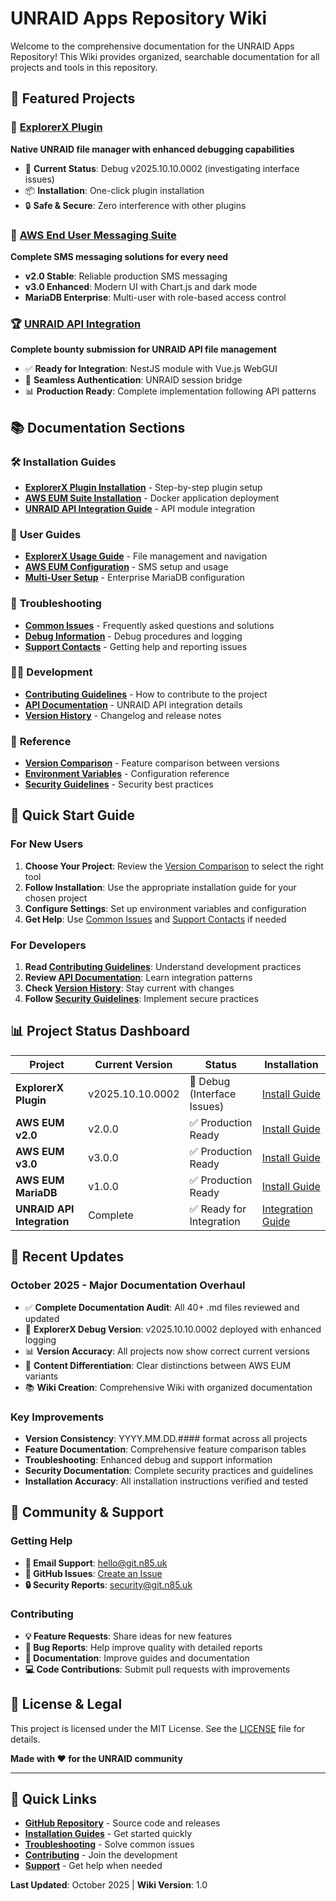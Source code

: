# UNRAID Apps Repository Wiki

Welcome to the comprehensive documentation for the UNRAID Apps Repository! This Wiki provides organized, searchable documentation for all projects and tools in this repository.

## 🚀 **Featured Projects**

### 📁 [ExplorerX Plugin](ExplorerX-Plugin)
**Native UNRAID file manager with enhanced debugging capabilities**
- 🔧 **Current Status**: Debug v2025.10.10.0002 (investigating interface issues)
- 📦 **Installation**: One-click plugin installation
- 🔒 **Safe & Secure**: Zero interference with other plugins

### 📧 [AWS End User Messaging Suite](AWS-EUM-Suite)
**Complete SMS messaging solutions for every need**
- **v2.0 Stable**: Reliable production SMS messaging
- **v3.0 Enhanced**: Modern UI with Chart.js and dark mode
- **MariaDB Enterprise**: Multi-user with role-based access control

### 🏆 [UNRAID API Integration](UNRAID-API-Integration)
**Complete bounty submission for UNRAID API file management**
- ✅ **Ready for Integration**: NestJS module with Vue.js WebGUI
- 🔄 **Seamless Authentication**: UNRAID session bridge
- 📊 **Production Ready**: Complete implementation following API patterns

## 📚 **Documentation Sections**

### 🛠️ **Installation Guides**
- **[ExplorerX Plugin Installation](ExplorerX-Plugin-Installation)** - Step-by-step plugin setup
- **[AWS EUM Suite Installation](AWS-EUM-Installation)** - Docker application deployment
- **[UNRAID API Integration Guide](UNRAID-API-Integration)** - API module integration

### 👥 **User Guides**
- **[ExplorerX Usage Guide](ExplorerX-Usage)** - File management and navigation
- **[AWS EUM Configuration](AWS-EUM-Configuration)** - SMS setup and usage
- **[Multi-User Setup](Multi-User-Setup)** - Enterprise MariaDB configuration

### 🔧 **Troubleshooting**
- **[Common Issues](Common-Issues)** - Frequently asked questions and solutions
- **[Debug Information](Debug-Information)** - Debug procedures and logging
- **[Support Contacts](Support-Contacts)** - Getting help and reporting issues

### 👨‍💻 **Development**
- **[Contributing Guidelines](Contributing)** - How to contribute to the project
- **[API Documentation](API-Documentation)** - UNRAID API integration details
- **[Version History](Version-History)** - Changelog and release notes

### 📖 **Reference**
- **[Version Comparison](Version-Comparison)** - Feature comparison between versions
- **[Environment Variables](Environment-Variables)** - Configuration reference
- **[Security Guidelines](Security-Guidelines)** - Security best practices

## 🎯 **Quick Start Guide**

### For New Users
1. **Choose Your Project**: Review the [Version Comparison](Version-Comparison) to select the right tool
2. **Follow Installation**: Use the appropriate installation guide for your chosen project
3. **Configure Settings**: Set up environment variables and configuration
4. **Get Help**: Use [Common Issues](Common-Issues) and [Support Contacts](Support-Contacts) if needed

### For Developers
1. **Read [Contributing Guidelines](Contributing)**: Understand development practices
2. **Review [API Documentation](API-Documentation)**: Learn integration patterns
3. **Check [Version History](Version-History)**: Stay current with changes
4. **Follow [Security Guidelines](Security-Guidelines)**: Implement secure practices

## 📊 **Project Status Dashboard**

| Project | Current Version | Status | Installation |
|---------|----------------|---------|--------------|
| **ExplorerX Plugin** | v2025.10.10.0002 | 🔧 Debug (Interface Issues) | [Install Guide](ExplorerX-Plugin-Installation) |
| **AWS EUM v2.0** | v2.0.0 | ✅ Production Ready | [Install Guide](AWS-EUM-Installation) |
| **AWS EUM v3.0** | v3.0.0 | ✅ Production Ready | [Install Guide](AWS-EUM-Installation) |
| **AWS EUM MariaDB** | v1.0.0 | ✅ Production Ready | [Install Guide](AWS-EUM-Installation) |
| **UNRAID API Integration** | Complete | ✅ Ready for Integration | [Integration Guide](UNRAID-API-Integration) |

## 🔄 **Recent Updates**

### October 2025 - Major Documentation Overhaul
- ✅ **Complete Documentation Audit**: All 40+ .md files reviewed and updated
- 🔧 **ExplorerX Debug Version**: v2025.10.10.0002 deployed with enhanced logging
- 📊 **Version Accuracy**: All projects now show correct current versions
- 🎨 **Content Differentiation**: Clear distinctions between AWS EUM variants
- 📚 **Wiki Creation**: Comprehensive Wiki with organized documentation

### Key Improvements
- **Version Consistency**: YYYY.MM.DD.#### format across all projects
- **Feature Documentation**: Comprehensive feature comparison tables
- **Troubleshooting**: Enhanced debug and support information
- **Security Documentation**: Complete security practices and guidelines
- **Installation Accuracy**: All installation instructions verified and tested

## 🤝 **Community & Support**

### Getting Help
- **📧 Email Support**: hello@git.n85.uk
- **🐛 GitHub Issues**: [Create an Issue](https://github.com/N85UK/UNRAID_Apps/issues)
- **🔒 Security Reports**: security@git.n85.uk

### Contributing
- **💡 Feature Requests**: Share ideas for new features
- **🐛 Bug Reports**: Help improve quality with detailed reports
- **📝 Documentation**: Improve guides and documentation
- **💻 Code Contributions**: Submit pull requests with improvements

## 📄 **License & Legal**

This project is licensed under the MIT License. See the [LICENSE](https://github.com/N85UK/UNRAID_Apps/blob/main/LICENSE) file for details.

**Made with ❤️ for the UNRAID community**

---

## 🔗 **Quick Links**

- **[GitHub Repository](https://github.com/N85UK/UNRAID_Apps)** - Source code and releases
- **[Installation Guides](Installation-Guides)** - Get started quickly
- **[Troubleshooting](Troubleshooting)** - Solve common issues
- **[Contributing](Contributing)** - Join the development
- **[Support](Support-Contacts)** - Get help when needed

**Last Updated**: October 2025 | **Wiki Version**: 1.0